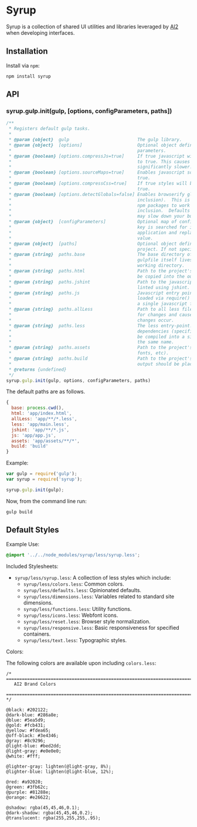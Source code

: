 # Syrup

Syrup is a collection of shared UI utilities and libraries leveraged by [AI2](http://github.com/allenai) when developing interfaces.

## Installation

Install via `npm`:

```shell
npm install syrup
```

## API

### syrup.gulp.init(gulp, [options, configParameters, paths])

```javascript
/**
 * Registers default gulp tasks.
 *
 * @param {object}  gulp                          The gulp library.
 * @param {object}  [options]                     Optional object definining configuration
 *                                                parameters.
 * @param {boolean} [options.compressJs=true]     If true javascript will be minified. Defaults
 *                                                to true. This causes the build to become
 *                                                significantly slower.
 * @param {boolean} [options.sourceMaps=true]     Enables javascript source maps. Defaults to
 *                                                true.
 * @param {boolean} [options.compressCss=true]    If true styles will be compressed. Defaults to
 *                                                true.
 * @param {boolean} [options.detectGlobals=false] Enables browserify global detection (and
 *                                                inclusion).  This is necessary for certain
 *                                                npm packages to work when bundled for front-end
 *                                                inclusion.  Defaults to false.  Enabling this
 *                                                may slow down your build.
 * @param {object}  [configParameters]            Optional map of configuration keys. If set each
 *                                                key is searched for in the html contents of the
 *                                                application and replaced with the corresponding
 *                                                value.
 * @param {object}  [paths]                       Optional object defining paths relevant to the
 *                                                project. If not specified the defaults are used.
 * @param {string}  paths.base                    The base directory of your project where the
 *                                                gulpfile itself lives.  Defaults to the current
 *                                                working directory.
 * @param {string}  paths.html                    Path to the project's HTML files which should
 *                                                be copied into the output directory.
 * @param {string}  paths.jshint                  Path to the javascript files which should be
 *                                                linted using jshint.
 * @param {string}  paths.js                      Javascript entry point. It and all dependencies
 *                                                loaded via require() will be bundled into
 *                                                a single javascript file of the same name.
 * @param {string}  paths.allLess                 Path to all less files which will be watched
 *                                                for changes and cause less re-compilation as
 *                                                changes occur.
 * @param {string}  paths.less                    The less entry-point.  The less file and it's
 *                                                dependencies (specified using @import) will
 *                                                be compiled into a single static css file of
 *                                                the same name.
 * @param {string}  paths.assets                  Path to the project's static assets (images,
 *                                                fonts, etc).
 * @param {string}  paths.build                   Path to the project's build directory where the
 *                                                output should be placed.
 * @returns {undefined}
 */
syrup.gulp.init(gulp, options, configParameters, paths)
```

The default paths are as follows.

```javascript
{
  base: process.cwd(),
  html: 'app/index.html',
  allLess: 'app/**/*.less',
  less: 'app/main.less',
  jshint: 'app/**/*.js',
  js: 'app/app.js',
  assets: 'app/assets/**/*',
  build: 'build'
}
```

Example:

```javascript
var gulp = require('gulp');
var syrup = require('syrup');

syrup.gulp.init(gulp);
```

Now, from the command line run:

```
gulp build
```

## Default Styles

Example Use:

```css
@import '../../node_modules/syrup/less/syrup.less';
```

Included Stylesheets:

* `syrup/less/syrup.less`: A collection of less styles which include:
  * `syrup/less/colors.less`: Common colors.
  * `syrup/less/defaults.less`: Opinionated defaults.
  * `syrup/less/dimensions.less`: Variables related to standard site dimensions.
  * `syrup/less/functions.less`: Utility functions.
  * `syrup/less/icons.less`: Webfont icons.
  * `syrup/less/reset.less`: Browser style normalization.
  * `syrup/less/responsive.less`: Basic responsiveness for specified containers.
  * `syrup/less/text.less`: Typographic styles.

Colors:

The following colors are available upon including `colors.less`:

```less
/* ==========================================================================
   AI2 Brand Colors
   ========================================================================== */

@black: #202122;
@dark-blue: #286a8e;
@blue: #5ea5d9;
@gold: #fcb431;
@yellow: #fdea65;
@off-black: #3e4346;
@gray: #8c9296;
@light-blue: #bed2dd;
@light-gray: #e0e0e0;
@white: #fff;

@lighter-gray: lighten(@light-gray, 8%);
@lighter-blue: lighten(@light-blue, 12%);

@red: #a92020;
@green: #3fb62c;
@purple: #81288e;
@orange: #e26622;

@shadow: rgba(45,45,46,0.1);
@dark-shadow: rgba(45,45,46,0.2);
@translucent: rgba(255,255,255,.95);
```
